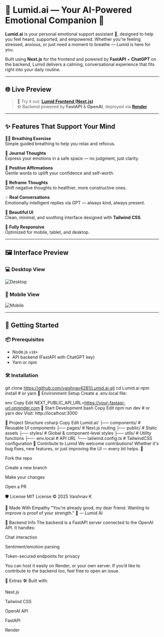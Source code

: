 # 🌿 Lumid.ai — Your AI-Powered Emotional Companion 💚

**Lumid.ai** is your personal emotional support assistant 🤖, designed to help you feel heard, supported, and empowered. Whether you're feeling stressed, anxious, or just need a moment to breathe — Lumid is here for you.

Built using **Next.js** for the frontend and powered by **FastAPI** + **ChatGPT** on the backend, Lumid delivers a calming, conversational experience that fits right into your daily routine.

---

## 🌐 Live Preview

> 🎯 Try it out: [**Lumid Frontend (Next.js)**](https://github.com/vaishnav4281/Lumid.ai)  
> ⚙️ Backend powered by **FastAPI** & **OpenAI**, deployed via [**Render**](https://render.com)

---

## ✨ Features That Support Your Mind

🧘‍♀️ **Breathing Exercise**  
Simple guided breathing to help you relax and refocus.

📝 **Journal Thoughts**  
Express your emotions in a safe space — no judgment, just clarity.

💬 **Positive Affirmations**  
Gentle words to uplift your confidence and self-worth.

🧠 **Reframe Thoughts**  
Shift negative thoughts to healthier, more constructive ones.

💡 **Real Conversations**  
Emotionally intelligent replies via GPT — always kind, always present.

🌈 **Beautiful UI**  
Clean, minimal, and soothing interface designed with **Tailwind CSS**.

📱 **Fully Responsive**  
Optimized for mobile, tablet, and desktop.

---

## 🖼 Interface Preview

### 💻 Desktop View
![Desktop]()

### 📱 Mobile View
![Mobile](./screenshots/mobile.png)

---

## 🚀 Getting Started

### 📦 Prerequisites

- Node.js `v18+`
- API backend (FastAPI with ChatGPT key)
- Yarn or npm

### 🛠 Installation


git clone https://github.com/vaishnav4281/Lumid.ai.git
cd Lumid.ai
npm install   # or yarn
🔐 Environment Setup
Create a .env.local file:

env
Copy
Edit
NEXT_PUBLIC_API_URL=https://your-fastapi-url.onrender.com
🧪 Start Development
bash
Copy
Edit
npm run dev   # or yarn dev
Visit: http://localhost:3000

🧩 Project Structure
csharp
Copy
Edit
Lumid.ai/
├── components/         # Reusable UI components
├── pages/              # Next.js routing
├── public/             # Static assets
├── styles/             # Global & component-level styles
├── utils/              # Utility functions
├── .env.local          # API URL
└── tailwind.config.ts  # TailwindCSS configuration
🤝 Contribute to Lumid
We welcome contributions! Whether it's bug fixes, new features, or just improving the UI — every bit helps. 💪

Fork the repo

Create a new branch

Make your changes

Open a PR

🛡️ License
MIT License
© 2025 Vaishnav K

💬 Made With Empathy
"You’re already good, my dear friend. Wanting to improve is proof of your strength." 💚
— Lumid AI

🧠 Backend Info
The backend is a FastAPI server connected to the OpenAI API. It handles:

Chat interaction

Sentiment/emotion parsing

Token-secured endpoints for privacy

You can host it easily on Render, or your own server. If you’d like to contribute to the backend too, feel free to open an issue.

📎 Extras
🛠 Built with:

Next.js

Tailwind CSS

OpenAI API

FastAPI

Render
